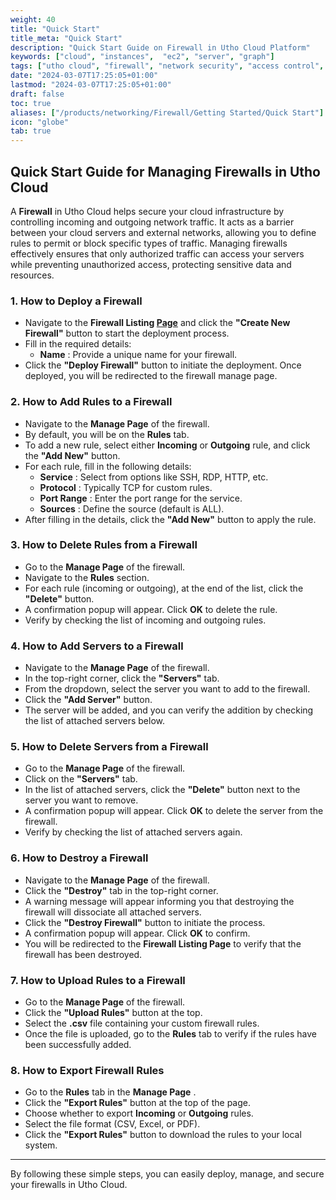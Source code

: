 ```yaml
---
weight: 40
title: "Quick Start"
title_meta: "Quick Start"
description: "Quick Start Guide on Firewall in Utho Cloud Platform"
keywords: ["cloud", "instances",  "ec2", "server", "graph"]
tags: ["utho cloud", "firewall", "network security", "access control", "cloud firewall"]
date: "2024-03-07T17:25:05+01:00"
lastmod: "2024-03-07T17:25:05+01:00"
draft: false
toc: true
aliases: ["/products/networking/Firewall/Getting Started/Quick Start"]
icon: "globe"
tab: true
---
```



## **Quick Start Guide for Managing Firewalls in Utho Cloud**

A **Firewall** in Utho Cloud helps secure your cloud infrastructure by controlling incoming and outgoing network traffic. It acts as a barrier between your cloud servers and external networks, allowing you to define rules to permit or block specific types of traffic. Managing firewalls effectively ensures that only authorized traffic can access your servers while preventing unauthorized access, protecting sensitive data and resources.

### **1. How to Deploy a Firewall**

* Navigate to the **Firewall Listing [Page](https://console.utho.com/firewall)** and click the **"Create New Firewall"** button to start the deployment process.
* Fill in the required details:
  * **Name** : Provide a unique name for your firewall.
* Click the **"Deploy Firewall"** button to initiate the deployment. Once deployed, you will be redirected to the firewall manage page.

### **2. How to Add Rules to a Firewall**

* Navigate to the **Manage Page** of the firewall.
* By default, you will be on the **Rules** tab.
* To add a new rule, select either **Incoming** or **Outgoing** rule, and click the **"Add New"** button.
* For each rule, fill in the following details:
  * **Service** : Select from options like SSH, RDP, HTTP, etc.
  * **Protocol** : Typically TCP for custom rules.
  * **Port Range** : Enter the port range for the service.
  * **Sources** : Define the source (default is ALL).
* After filling in the details, click the **"Add New"** button to apply the rule.

### **3. How to Delete Rules from a Firewall**

* Go to the **Manage Page** of the firewall.
* Navigate to the **Rules** section.
* For each rule (incoming or outgoing), at the end of the list, click the **"Delete"** button.
* A confirmation popup will appear. Click **OK** to delete the rule.
* Verify by checking the list of incoming and outgoing rules.

### **4. How to Add Servers to a Firewall**

* Navigate to the **Manage Page** of the firewall.
* In the top-right corner, click the **"Servers"** tab.
* From the dropdown, select the server you want to add to the firewall.
* Click the **"Add Server"** button.
* The server will be added, and you can verify the addition by checking the list of attached servers below.

### **5. How to Delete Servers from a Firewall**

* Go to the **Manage Page** of the firewall.
* Click on the **"Servers"** tab.
* In the list of attached servers, click the **"Delete"** button next to the server you want to remove.
* A confirmation popup will appear. Click **OK** to delete the server from the firewall.
* Verify by checking the list of attached servers again.

### **6. How to Destroy a Firewall**

* Navigate to the **Manage Page** of the firewall.
* Click the **"Destroy"** tab in the top-right corner.
* A warning message will appear informing you that destroying the firewall will dissociate all attached servers.
* Click the **"Destroy Firewall"** button to initiate the process.
* A confirmation popup will appear. Click **OK** to confirm.
* You will be redirected to the **Firewall Listing Page** to verify that the firewall has been destroyed.

### **7. How to Upload Rules to a Firewall**

* Go to the **Manage Page** of the firewall.
* Click the **"Upload Rules"** button at the top.
* Select the **.csv** file containing your custom firewall rules.
* Once the file is uploaded, go to the **Rules** tab to verify if the rules have been successfully added.

### **8. How to Export Firewall Rules**

* Go to the **Rules** tab in the  **Manage Page** .
* Click the **"Export Rules"** button at the top of the page.
* Choose whether to export **Incoming** or **Outgoing** rules.
* Select the file format (CSV, Excel, or PDF).
* Click the **"Export Rules"** button to download the rules to your local system.

---

By following these simple steps, you can easily deploy, manage, and secure your firewalls in Utho Cloud.
